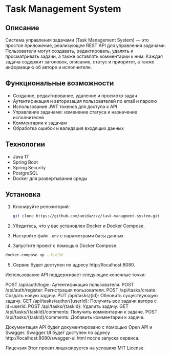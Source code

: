 # Task Management System

## Описание

Система управления задачами (Task Management System) — это простое приложение, реализующее REST API для управления задачами. Пользователи могут создавать, редактировать, удалять и просматривать задачи, а также оставлять комментарии к ним. Каждая задача содержит заголовок, описание, статус и приоритет, а также информацию об авторе и исполнителе.

## Функциональные возможности

- Создание, редактирование, удаление и просмотр задач
- Аутентификация и авторизация пользователей по email и паролю
- Использование JWT токенов для доступа к API
- Управление задачами: изменение статуса и назначение исполнителей
- Комментарии к задачам
- Обработка ошибок и валидация входящих данных

## Технологии

- Java 17
- Spring Boot
- Spring Security
- PostgreSQL
- Docker для развертывания среды

## Установка

1. Клонируйте репозиторий:
   ```bash
   git clone https://github.com/amidazzzz/task-managment-system.git
   
2. Убедитесь, что у вас установлен Docker и Docker Compose.

3. Настройте файл `.env` с параметрами базы данных.

4. Запустите проект с помощью Docker Compose:
```bash
docker-compose up --build
```
5. Сервис будет доступен по адресу http://localhost:8080.

Использование
API поддерживает следующие конечные точки:

POST /api/auth/login: Аутентификация пользователя.
POST /api/auth/register: Регистрация пользователя.
POST /api/tasks/create: Создать новую задачу.
PUT /api/tasks/{id}: Обновить существующую задачу.
GET /api/tasks/author/{userId}: Получить все задачи автора с id=userId.
POST /api/tasks/{taskId}: Удалить задачу.
GET /api/tasks/{taskId}/comments: Получить комментарии к задаче.
POST /api/tasks/{taskId}/comments: Добавить комментарии к задаче.

Документация
API будет документировано с помощью Open API и Swagger. Swagger UI будет доступен по адресу http://localhost:8080/swagger-ui.html после запуска сервиса.

Лицензия
Этот проект лицензируется на условиях MIT License.
